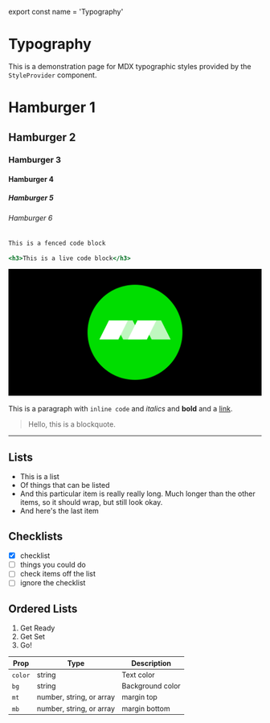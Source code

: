 
export const name = 'Typography'

# Typography

This is a demonstration page for MDX typographic styles provided by the `StyleProvider` component.

# Hamburger 1
## Hamburger 2
### Hamburger 3
#### Hamburger 4
##### Hamburger 5
###### Hamburger 6

```
This is a fenced code block
```

```.jsx
<h3>This is a live code block</h3>
```

![](card.png)

This is a paragraph with `inline code` and *italics* and **bold** and a [link](#typography).

> Hello, this is a blockquote.

---

## Lists

- This is a list
- Of things that can be listed
- And this particular item is really really long. Much longer than the other items, so it should wrap, but still look okay.
- And here's the last item

## Checklists

- [x] checklist
- [ ] things you could do
- [ ] check items off the list
- [ ] ignore the checklist

## Ordered Lists

1. Get Ready
2. Get Set
3. Go!

Prop | Type | Description
---|---|---
`color` | string | Text color
`bg` | string | Background color
`mt` | number, string, or array | margin top
`mb` | number, string, or array | margin bottom

